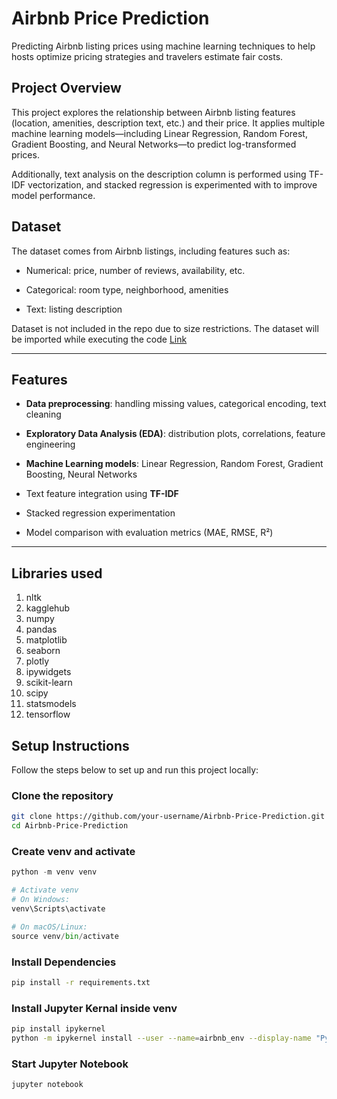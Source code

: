 # Airbnb Price Prediction
Predicting Airbnb listing prices using machine learning techniques to help hosts optimize pricing strategies and travelers estimate fair costs.


## Project Overview
This project explores the relationship between Airbnb listing features (location, amenities, description text, etc.) and their price. It applies multiple machine learning models—including Linear Regression, Random Forest, Gradient Boosting, and Neural Networks—to predict log-transformed prices.

Additionally, text analysis on the description column is performed using TF-IDF vectorization, and stacked regression is experimented with to improve model performance.


## Dataset
The dataset comes from Airbnb listings, including features such as:

* Numerical: price, number of reviews, availability, etc.

* Categorical: room type, neighborhood, amenities

* Text: listing description

Dataset is not included in the repo due to size restrictions. The dataset will be imported while executing the code
[Link](https://www.kaggle.com/datasets/stevezhenghp/airbnb-price-prediction)

***************************************

## Features
* <b>Data preprocessing</b>: handling missing values, categorical encoding, text cleaning

* <b>Exploratory Data Analysis (EDA)</b>: distribution plots, correlations, feature engineering

* <b>Machine Learning models</b>: Linear Regression, Random Forest, Gradient Boosting, Neural Networks

* Text feature integration using <b>TF-IDF</b>

* Stacked regression experimentation

* Model comparison with evaluation metrics (MAE, RMSE, R²)

********************************
## Libraries used
1. nltk
2. kagglehub
3. numpy
4. pandas
5. matplotlib
6. seaborn
7. plotly
8. ipywidgets
9. scikit-learn
10. scipy
11. statsmodels
12. tensorflow



##  Setup Instructions

Follow the steps below to set up and run this project locally:

### Clone the repository
```bash
git clone https://github.com/your-username/Airbnb-Price-Prediction.git
cd Airbnb-Price-Prediction
```

### Create venv  and activate
```python
python -m venv venv

# Activate venv
# On Windows:
venv\Scripts\activate

# On macOS/Linux:
source venv/bin/activate
```

### Install Dependencies
```bash
pip install -r requirements.txt
```

### Install Jupyter Kernal inside venv
```bash
pip install ipykernel
python -m ipykernel install --user --name=airbnb_env --display-name "Python (Airbnb)"
```

### Start Jupyter Notebook
```bash
jupyter notebook
```

